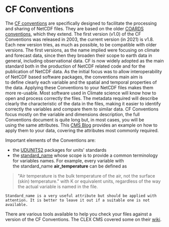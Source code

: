 # CF Conventions
The [CF conventions](https://cfconventions.org) are specifically designed to facilitate the processing and sharing of NetCDF files. They are based on the older [COARDS conventions](https://ferret.pmel.noaa.gov/noaa\_coop/coop\_cdf\_profile.html), which they extend. The first version (v1.0) of the CF Conventions was released in 2003, the current version (in 2021) is v1.8. Each new version tries, as much as possible, to be compatible with older versions. The first versions, as the name implied were focusing on climate and forecast data, since then they broaden their scope to earth
data in general, including observational data.
CF is now widely adopted as the main standard both in the production of NetCDF related code and for the publication of NetCDF data. As the initial focus was to allow interoperability of NetCDF based software packages, the conventions main aim is to define clearly each variable and the spatial and temporal properties of the data. Applying these Conventions to your NetCDF files makes them more re-usable.
Most software used in Climate science will know how to open and process correctly the files. The metadata required will describe clearly the characteristic of the data in the files, making it easier to identify correctly the variables and compare them to similar data. CF Conventions focus mostly on the variable and dimensions description, the full Conventions document is quite long but, in most cases, you will be using the same attributes. This [CMS Blog](https://climate-cms.org/2018/10/26/Setting-up-NetCDF-file-attributes.html) provides an example on how to apply them to your data, covering the attributes most commonly required.

Important elements of the Conventions are: 
* the [UDUNITS2](https://ncics.org/portfolio/other-resources/udunits2/?)
packages for units' standards 
* the [standard_name](https://cfconventions.org/Data/cf-standard-names/77/build/cf-standard-name-table.html) whose scope is to provide a common terminology for variables names. For example, every variable with the standard_name **air_temperature** can be defined as 
>"Air temperature is the bulk temperature of the air, not the surface (skin) temperature."
> with K or equivalent units, regardless of the way the actual variable is
named in the file. 
```{warning}
Standard_name is a very useful attribute but should be applied with attention. It is better to leave it out if a suitable one is not available.
```
There are various tools available to help you check your files against a version of the CF Conventions. The CLEX CMS covered some on their [wiki](http://climate-cms.wikis.unsw.edu.au/CF_checker).    
